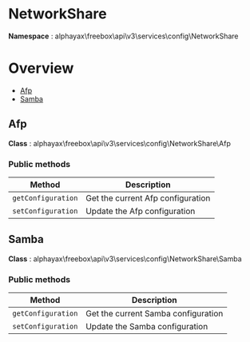 # NetworkShare

**Namespace**  : alphayax\freebox\api\v3\services\config\NetworkShare

# Overview

- [Afp](NetworkShare.md#Afp)
- [Samba](NetworkShare.md#Samba)


<a name="Afp"></a>
## Afp

**Class**  : alphayax\freebox\api\v3\services\config\NetworkShare\Afp

### Public methods

| Method | Description |
|---|---|
| `getConfiguration` | Get the current Afp configuration | 
| `setConfiguration` | Update the Afp configuration | 

<a name="Samba"></a>
## Samba

**Class**  : alphayax\freebox\api\v3\services\config\NetworkShare\Samba

### Public methods

| Method | Description |
|---|---|
| `getConfiguration` | Get the current Samba configuration | 
| `setConfiguration` | Update the Samba configuration | 
